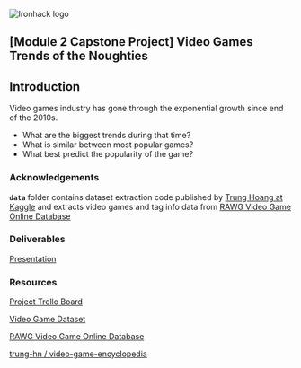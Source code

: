 ![Ironhack logo](https://i.imgur.com/1QgrNNw.png)

## [**Module 2 Capstone Project**] **Video Games Trends of the Noughties**


## Introduction

Video games industry has gone through the exponential growth since end of the 2010s. 
- What are the biggest trends during that time? 
- What is similar between most popular games? 
- What best predict the popularity of the game?


### Acknowledgements

**`data`** folder contains dataset extraction code published by [Trung Hoang at Kaggle](https://www.kaggle.com/jummyegg/rawg-game-dataset) and extracts video games and tag info data from [RAWG Video Game Online Database](https://rawg.io/apidocs)


### Deliverables

[Presentation](https://github.com/IrynaHorova/dataV2-labs/blob/master/module-2/Module-2-Project-Week-6-rawg-gaming-trends/your-code/4-Presentation.ipynb)


### Resources

[Project Trello Board](https://trello.com/invite/b/vbZFXHUr/4299efa3b2e5e2cc30501f0398dd87c6/module-2-rawg-gaming-project-iryna-horova)

[Video Game Dataset](https://www.kaggle.com/jummyegg/rawg-game-dataset)

[RAWG Video Game Online Database](https://rawg.io/apidocs)

[trung-hn / video-game-encyclopedia](https://github.com/trung-hn/video-game-encyclopedia)